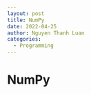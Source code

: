 ```yaml
---
layout: post
title: NumPy
date: 2022-04-25
author: Nguyen Thanh Luan
categories:
  - Programming
---
```

# NumPy

